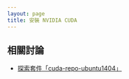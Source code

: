 ```yaml
---
layout: page
title: 安裝 NVIDIA CUDA
---
```


## 相關討論

* [探索套件「cuda-repo-ubuntu1404」](/book-ubuntu-qna/read/case/nvidia-cuda/explore-cuda-repo-ubuntu1404.html)
